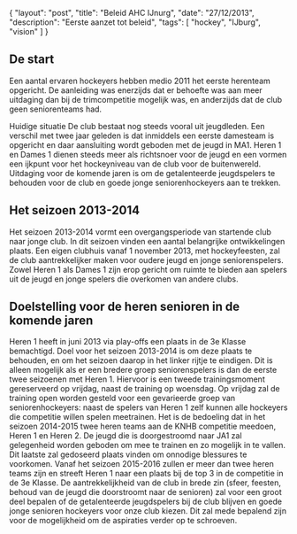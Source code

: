{ "layout": "post", "title": "Beleid AHC IJnurg", "date": "27/12/2013", "description": "Eerste aanzet tot beleid", "tags": [ "hockey", "IJburg", "vision" ] }


De start
--------
Een aantal ervaren hockeyers hebben medio 2011 het eerste herenteam opgericht. De aanleiding was enerzijds dat er behoefte was aan meer uitdaging dan bij de trimcompetitie mogelijk was, en anderzijds dat de club geen seniorenteams had.

Huidige situatie
De club bestaat nog steeds vooral uit jeugdleden. Een verschil met twee jaar geleden is dat inmiddels een eerste damesteam is opgericht en daar aansluiting wordt geboden met de jeugd in MA1. Heren 1 en Dames 1 dienen steeds meer als richtsnoer voor de jeugd en een vormen een ijkpunt voor het hockeyniveau van de club voor de buitenwereld. Uitdaging voor de komende jaren is om de getalenteerde jeugdspelers te behouden voor de club en goede jonge seniorenhockeyers aan te trekken.

Het seizoen 2013-2014
---------------------
Het seizoen 2013-2014 vormt een overgangsperiode van startende club naar jonge club. In dit seizoen vinden een aantal belangrijke ontwikkelingen plaats. Een eigen clubhuis vanaf 1 november 2013, met hockeyfeesten, zal de club aantrekkelijker maken voor oudere jeugd en jonge seniorenspelers. Zowel Heren 1 als Dames 1 zijn erop gericht om ruimte te bieden aan spelers uit de jeugd en jonge spelers die overkomen van andere clubs.

Doelstelling voor de heren senioren in de komende jaren
-------------------------------------------------------
Heren 1 heeft in juni 2013 via play-offs een plaats in de 3e Klasse bemachtigd. Doel voor het seizoen 2013-2014 is om deze plaats te behouden, en om het seizoen daarop in het linker rijtje te eindigen. Dit is alleen mogelijk als er een bredere groep seniorenspelers is dan de eerste twee seizoenen met Heren 1. Hiervoor is een tweede trainingsmoment gereserveerd op vrijdag, naast de training op woensdag. Op vrijdag zal de training open worden gesteld voor een gevarieerde groep van seniorenhockeyers: naast de spelers van Heren 1 zelf kunnen alle hockeyers die competitie willen spelen meetrainen.
Het is de bedoeling dat in het seizoen 2014-2015 twee heren teams aan de KNHB competitie meedoen, Heren 1 en Heren 2. De jeugd die is doorgestroomd naar JA1 zal gelegenheid worden geboden om mee te trainen en zo mogelijk in te vallen. Dit laatste zal gedoseerd plaats vinden om onnodige blessures te voorkomen.
Vanaf het seizoen 2015-2016 zullen er meer dan twee heren teams zijn en streeft Heren 1 naar een plaats bij de top 3 in de competitie in de 3e Klasse. De aantrekkelijkheid van de club in brede zin (sfeer, feesten, behoud van de jeugd die doorstroomt naar de senioren) zal voor een groot deel bepalen of de getalenteerde jeugdspelers bij de club blijven en goede jonge senioren hockeyers voor onze club kiezen. Dit zal mede bepalend zijn voor de mogelijkheid om de aspiraties verder op te schroeven.
